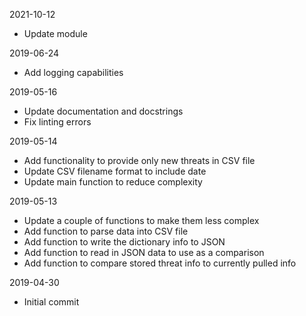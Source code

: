 2021-10-12
- Update module

2019-06-24
- Add logging capabilities

2019-05-16
- Update documentation and docstrings
- Fix linting errors

2019-05-14
- Add functionality to provide only new threats in CSV file
- Update CSV filename format to include date
- Update main function to reduce complexity

2019-05-13
- Update a couple of functions to make them less complex
- Add function to parse data into CSV file
- Add function to write the dictionary info to JSON
- Add function to read in JSON data to use as a comparison
- Add function to compare stored threat info to currently pulled info

2019-04-30
- Initial commit